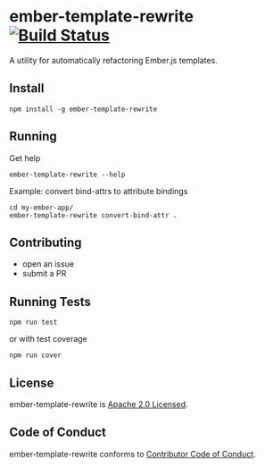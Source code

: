 # ember-template-rewrite [![Build Status][travis-badge]][travis-badge-url]

A utility for automatically refactoring Ember.js templates.

## Install

```
npm install -g ember-template-rewrite
```

## Running

Get help

```
ember-template-rewrite --help
```

Example: convert bind-attrs to attribute bindings

```
cd my-ember-app/
ember-template-rewrite convert-bind-attr .
```

## Contributing

- open an issue
- submit a PR

## Running Tests

```
npm run test
```

or with test coverage

```
npm run cover
```

## License

ember-template-rewrite is [Apache 2.0 Licensed](http://bitbucket/projects/EMBER/repos/ember-template-rewrite/browse/LICENSE.md).

## Code of Conduct

ember-template-rewrite conforms to [Contributor Code of Conduct](http://bitbucket/projects/OSS/repos/oss-policy/browse/template/code-of-conduct.md).

[travis-badge]: https://travis-ci.org/jschilli/ember-cli-dash-docset.svg?branch=master
[travis-badge-url]: https://travis-ci.org/jschilli/ember-cli-dash-docset

